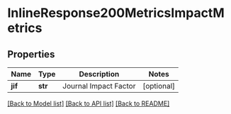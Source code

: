 # InlineResponse200MetricsImpactMetrics


## Properties
Name | Type | Description | Notes
------------ | ------------- | ------------- | -------------
**jif** | **str** | Journal Impact Factor | [optional] 

[[Back to Model list]](../README.md#documentation-for-models) [[Back to API list]](../README.md#documentation-for-api-endpoints) [[Back to README]](../README.md)


